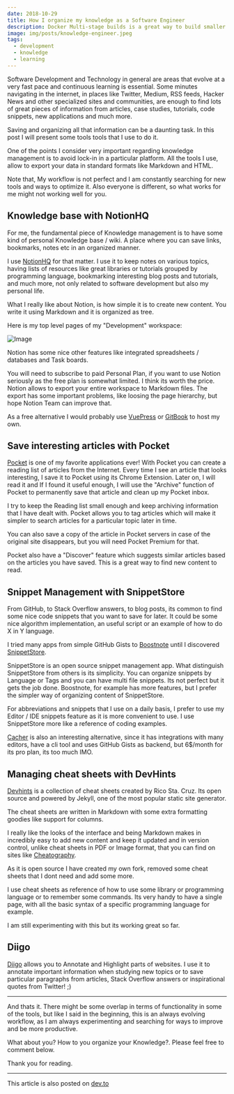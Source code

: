 ```yaml
---
date: 2018-10-29
title: How I organize my knowledge as a Software Engineer
description: Docker Multi-stage builds is a great way to build smaller Docker images optimized for production use without having things like build tools in the final image. But what about development? You might need these build tools. In this article I will show you how you can have the best of both worlds with the same Dockerfile and Multi-stage builds.
image: img/posts/knowledge-engineer.jpeg
tags:
  - development
  - knowledge
  - learning
---
```


Software Development and Technology in general are areas that evolve at a very fast pace and continuous learning is essential.
Some minutes navigating in the internet, in places like Twitter, Medium, RSS feeds, Hacker News and other specialized sites and communities, are enough to find lots of great pieces of information from articles, case studies, tutorials, code snippets, new applications and much more.

Saving and organizing all that information can be a daunting task. In this post I will present some tools tools that I use to do it.

One of the points I consider very important regarding knowledge management is to avoid lock-in in a particular platform. All the tools I use, allow to export your data in standard formats like Markdown and HTML.

Note that, My workflow is not perfect and I am constantly searching for new tools and ways to optimize it. Also everyone is different, so what works for me might not working well for you.

## Knowledge base with NotionHQ

For me, the fundamental piece of Knowledge management is to have some kind of personal Knowledge base / wiki. A place where you can save links, bookmarks, notes etc in an organized manner.

I use [NotionHQ](https://www.notion.so/) for that matter. I use it to keep notes on various topics, having lists of resources like great libraries or tutorials grouped by programming language, bookmarking interesting blog posts and tutorials, and much more, not only related to software development but also my personal life.

What I really like about Notion, is how simple it is to create new content. You write it using Markdown and it is organized as tree.

Here is my top level pages of my "Development" workspace:

![Image](https://i.imgur.com/kRnuvMV.png)

Notion has some nice other features like integrated spreadsheets / databases and Task boards.

You will need to subscribe to paid Personal Plan, if you want to use Notion seriously as the free plan is somewhat limited. I think its worth the price. Notion allows to export your entire workspace to Markdown files. The export has some important problems, like loosing the page hierarchy, but hope Notion Team can improve that.

As a free alternative I would probably use [VuePress](https://vuepress.vuejs.org/) or [GitBook](https://www.gitbook.com/?t=1) to host my own.

## Save interesting articles with Pocket

[Pocket](https://getpocket.com) is one of my favorite applications ever! With Pocket you can create a reading list of articles from the Internet.
Every time I see an article that looks interesting, I save it to Pocket using its Chrome Extension. Later on, I will read it and If I found it useful enough, I will use the "Archive" function of Pocket to permanently save that article and clean up my Pocket inbox.

I try to keep the Reading list small enough and keep archiving information that I have dealt with. Pocket allows you to tag articles which will make it simpler to search articles for a particular topic later in time.

You can also save a copy of the article in Pocket servers in case of the original site disappears, but you will need Pocket Premium for that.

Pocket also have a "Discover" feature which suggests similar articles based on the articles you have saved. This is a great way to find new content to read.

## Snippet Management with SnippetStore

From GitHub, to Stack Overflow answers, to blog posts, its common to find some nice code snippets that you want to save for later. It could be some nice algorithm implementation, an useful script or an example of how to do X in Y language.

I tried many apps from simple GitHub Gists to [Boostnote](https://boostnote.io/) until I discovered [SnippetStore](https://github.com/ZeroX-DG/SnippetStore).

SnippetStore is an open source snippet management app. What distinguish SnippetStore from others is its simplicity. You can organize snippets by Language or Tags and you can have multi file snippets. Its not perfect but it gets the job done. Boostnote, for example has more features, but I prefer the simpler way of organizing content of SnippetStore.

For abbreviations and snippets that I use on a daily basis, I prefer to use my Editor / IDE snippets feature as it is more convenient to use. I use SnippetStore more like a reference of coding examples.

[Cacher](https://www.cacher.io/) is also an interesting alternative, since it has integrations with many editors, have a cli tool and uses GitHub Gists as backend, but 6\$/month for its pro plan, its too much IMO.

## Managing cheat sheets with DevHints

[Devhints](https://devhints.io/) is a collection of cheat sheets created by Rico Sta. Cruz. Its open source and powered by Jekyll, one of the most popular static site generator.

The cheat sheets are written in Markdown with some extra formatting goodies like support for columns.

I really like the looks of the interface and being Markdown makes in incredibly easy to add new content and keep it updated and in version control, unlike cheat sheets in PDF or Image format, that you can find on sites like [Cheatography](https://cheatography.com).

As it is open source I have created my own fork, removed some cheat sheets that I dont need and add some more.

I use cheat sheets as reference of how to use some library or programming language or to remember some commands. Its very handy to have a single page, with all the basic syntax of a specific programming language for example.

I am still experimenting with this but its working great so far.

## Diigo

[Diigo](https://www.diigo.com/index) allows you to Annotate and Highlight parts of websites. I use it to annotate important information when studying new topics or to save particular paragraphs from articles, Stack Overflow answers or inspirational quotes from Twitter! ;)

---

And thats it. There might be some overlap in terms of functionality in some of the tools, but like I said in the beginning, this is an always evolving workflow, as I am always experimenting and searching for ways to improve and be more productive.

What about you? How to you organize your Knowledge?. Please feel free to comment below.

Thank you for reading.

---

This article is also posted on [dev.to](https://dev.to/brpaz/using-docker-multi-stage-builds-during-development-35bc)
